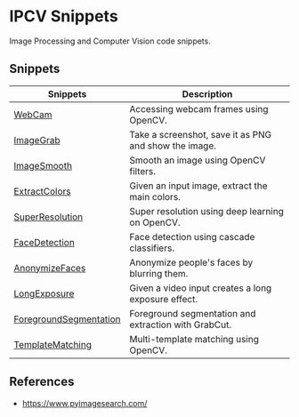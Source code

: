 # IPCV Snippets

Image Processing and Computer Vision code snippets.

## Snippets

| Snippets                                                    | Description                                           |
|-------------------------------------------------------------|-------------------------------------------------------|
| [WebCam](./webcam/main.py)                                  | Accessing webcam frames using OpenCV.                 |
| [ImageGrab](./image_grab/main.py)                           | Take a screenshot, save it as PNG and show the image. |
| [ImageSmooth](./image_smooth/main.py)                       | Smooth an image using OpenCV filters.                 |
| [ExtractColors](./extract_colors/main.py)                   | Given an input image, extract the main colors.        |
| [SuperResolution](./super_resolution/main.py)               | Super resolution using deep learning on OpenCV.       |
| [FaceDetection](./face_detection/main.py)                   | Face detection using cascade classifiers.             |
| [AnonymizeFaces](./anonymize_faces/main.py)                 | Anonymize people's faces by blurring them.            |
| [LongExposure](./long_exposure/main.py)                     | Given a video input creates a long exposure effect.   |
| [ForegroundSegmentation](./foreground_segmentation/main.py) | Foreground segmentation and extraction with GrabCut.  |
| [TemplateMatching](./template_matching/main.py)             | Multi-template matching using OpenCV.                 |

## References

- https://www.pyimagesearch.com/
